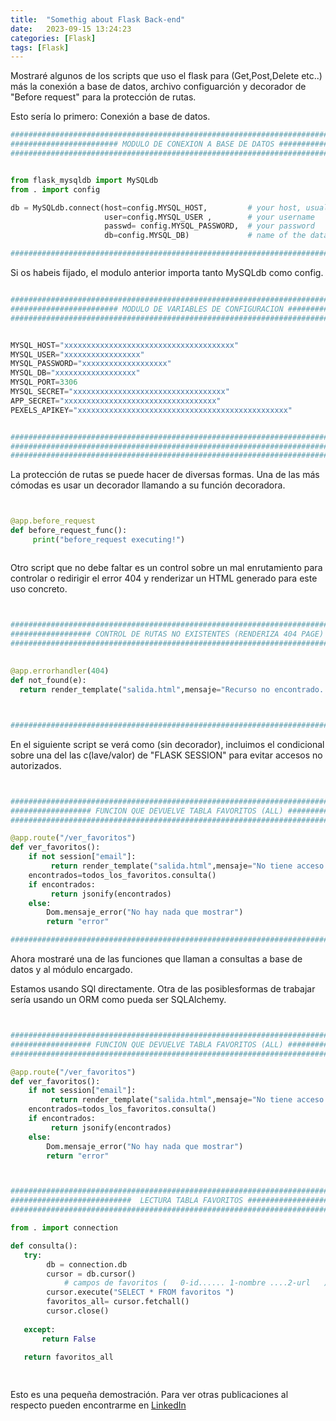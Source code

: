 ```yaml
---
title:  "Somethig about Flask Back-end"
date:   2023-09-15 13:24:23
categories: [Flask]
tags: [Flask]
---
```

Mostraré algunos de los scripts que uso el flask para (Get,Post,Delete etc..) más la 
conexión a base de datos, archivo configuarción y decorador de "Before request" para
la protección de rutas.



Esto sería lo primero: Conexión a base de datos.

``` python
#################################################################################
######################## MODULO DE CONEXION A BASE DE DATOS #####################
#################################################################################


from flask_mysqldb import MySQLdb
from . import config

db = MySQLdb.connect(host=config.MYSQL_HOST,         # your host, usually localhost
                     user=config.MYSQL_USER ,        # your username
                     passwd= config.MYSQL_PASSWORD,  # your password
                     db=config.MYSQL_DB)             # name of the data base

#################################################################################                     
```

Si os habeis fijado, el modulo anterior importa tanto MySQLdb como config.

``` python

#################################################################################
######################## MODULO DE VARIABLES DE CONFIGURACION ###################
#################################################################################


MYSQL_HOST="xxxxxxxxxxxxxxxxxxxxxxxxxxxxxxxxxxxxxx"
MYSQL_USER="xxxxxxxxxxxxxxxxx"
MYSQL_PASSWORD="xxxxxxxxxxxxxxxxxxx"
MYSQL_DB="xxxxxxxxxxxxxxxxxx"
MYSQL_PORT=3306
MYSQL_SECRET="xxxxxxxxxxxxxxxxxxxxxxxxxxxxxxxxxx"
APP_SECRET="xxxxxxxxxxxxxxxxxxxxxxxxxxxxxxxxxx"
PEXELS_APIKEY="xxxxxxxxxxxxxxxxxxxxxxxxxxxxxxxxxxxxxxxxxxxxxxx"


#################################################################################
#################################################################################
#################################################################################


```

La protección de rutas se puede hacer de diversas formas. Una de las más
cómodas es usar un decorador llamando a su función decoradora.

``` python


@app.before_request
def before_request_func():
     print("before_request executing!")



```
Otro script que no debe faltar es un control sobre un mal enrutamiento
para controlar o redirigir el error 404 y renderizar un HTML generado
para este uso concreto.

``` python


#################################################################################
################## CONTROL DE RUTAS NO EXISTENTES (RENDERIZA 404 PAGE) ##########
################################################################################# 
 
 
@app.errorhandler(404)
def not_found(e):
  return render_template("salida.html",mensaje="Recurso no encontrado. Error 404")



#################################################################################


```

En el siguiente script se verá como (sin decorador), incluimos el condicional
sobre una del las c(lave/valor) de "FLASK SESSION" para evitar accesos no
autorizados.

``` python


#################################################################################
################## FUNCION QUE DEVUELVE TABLA FAVORITOS (ALL) ###################
#################################################################################

@app.route("/ver_favoritos")
def ver_favoritos():
    if not session["email"]:
         return render_template("salida.html",mensaje="No tiene acceso a este recurso, pero hay otros mundos")
    encontrados=todos_los_favoritos.consulta()
    if encontrados:
         return jsonify(encontrados)
    else:
        Dom.mensaje_error("No hay nada que mostrar")
        return "error"

#################################################################################


```

Ahora mostraré una de las funciones que llaman a consultas a base de datos y al
módulo encargado.

Estamos usando SQl directamente. Otra de las posiblesformas de trabajar sería 
usando un ORM como pueda ser SQLAlchemy.


``` python


#################################################################################
################## FUNCION QUE DEVUELVE TABLA FAVORITOS (ALL) ###################
#################################################################################

@app.route("/ver_favoritos")
def ver_favoritos():
    if not session["email"]:
         return render_template("salida.html",mensaje="No tiene acceso a este recurso, pero hay otros mundos")
    encontrados=todos_los_favoritos.consulta()
    if encontrados:
         return jsonify(encontrados)
    else:
        Dom.mensaje_error("No hay nada que mostrar")
        return "error"



#################################################################################
###########################  LECTURA TABLA FAVORITOS ############################
#################################################################################

from . import connection

def consulta():
   try:  
        db = connection.db
        cursor = db.cursor()
            # campos de favoritos (   0-id...... 1-nombre ....2-url   )
        cursor.execute("SELECT * FROM favoritos ")
        favoritos_all= cursor.fetchall()
        cursor.close()
     
   except:
       return False   
    
   return favoritos_all

   


```


Esto es una pequeña demostración. Para ver otras publicaciones al respecto
pueden encontrarme en  [LinkedIn][linkedin]

[linkedin]: https://www.linkedin.com/in/e-cabrera-blazquez/
